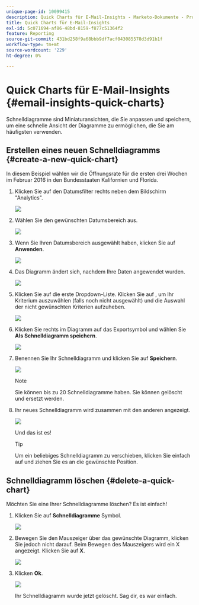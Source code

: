 ```yaml
---
unique-page-id: 10099415
description: Quick Charts für E-Mail-Insights - Marketo-Dokumente - Produktdokumentation
title: Quick Charts für E-Mail-Insights
exl-id: 5c071694-af86-48bd-8159-f877c51364f2
feature: Reporting
source-git-commit: 431bd258f9a68bbb9df7acf043085578d3d91b1f
workflow-type: tm+mt
source-wordcount: '229'
ht-degree: 0%

---
```


# Quick Charts für E-Mail-Insights {#email-insights-quick-charts}

Schnelldiagramme sind Miniaturansichten, die Sie anpassen und speichern, um eine schnelle Ansicht der Diagramme zu ermöglichen, die Sie am häufigsten verwenden.

## Erstellen eines neuen Schnelldiagramms {#create-a-new-quick-chart}

In diesem Beispiel wählen wir die Öffnungsrate für die ersten drei Wochen im Februar 2016 in den Bundesstaaten Kalifornien und Florida.

1. Klicken Sie auf den Datumsfilter rechts neben dem Bildschirm &quot;Analytics&quot;.

   ![](assets/one-1.png)

1. Wählen Sie den gewünschten Datumsbereich aus.

   ![](assets/two-2.png)

1. Wenn Sie Ihren Datumsbereich ausgewählt haben, klicken Sie auf **Anwenden**.

   ![](assets/three-2.png)

1. Das Diagramm ändert sich, nachdem Ihre Daten angewendet wurden.

   ![](assets/four.png)

1. Klicken Sie auf die erste Dropdown-Liste. Klicken Sie auf , um Ihr Kriterium auszuwählen (falls noch nicht ausgewählt) und die Auswahl der nicht gewünschten Kriterien aufzuheben.

   ![](assets/5.png)

1. Klicken Sie rechts im Diagramm auf das Exportsymbol und wählen Sie **Als Schnelldiagramm speichern**.

   ![](assets/six.png)

1. Benennen Sie Ihr Schnelldiagramm und klicken Sie auf **Speichern**.

   ![](assets/seven.png)

   >[!NOTE]
   >
   >Sie können bis zu 20 Schnelldiagramme haben. Sie können gelöscht und ersetzt werden.

1. Ihr neues Schnelldiagramm wird zusammen mit den anderen angezeigt.

   ![](assets/8.png)

   Und das ist es!

   >[!TIP]
   >
   >Um ein beliebiges Schnelldiagramm zu verschieben, klicken Sie einfach auf und ziehen Sie es an die gewünschte Position.

## Schnelldiagramm löschen {#delete-a-quick-chart}

Möchten Sie eine Ihrer Schnelldiagramme löschen? Es ist einfach!

1. Klicken Sie auf **Schnelldiagramme** Symbol.

   ![](assets/nine.png)

1. Bewegen Sie den Mauszeiger über das gewünschte Diagramm, klicken Sie jedoch nicht darauf. Beim Bewegen des Mauszeigers wird ein X angezeigt. Klicken Sie auf **X**.

   ![](assets/ten.png)

1. Klicken **Ok**.

   ![](assets/eleven.png)

   Ihr Schnelldiagramm wurde jetzt gelöscht. Sag dir, es war einfach.
